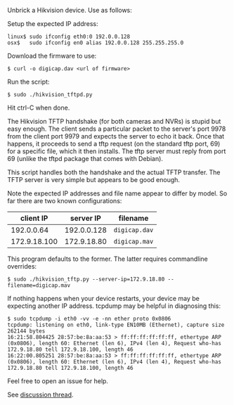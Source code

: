 Unbrick a Hikvision device. Use as follows:

Setup the expected IP address:

    linux$ sudo ifconfig eth0:0 192.0.0.128
    osx$   sudo ifconfig en0 alias 192.0.0.128 255.255.255.0

Download the firmware to use:

    $ curl -o digicap.dav <url of firmware>

Run the script:

    $ sudo ./hikvision_tftpd.py

Hit ctrl-C when done.

The Hikvision TFTP handshake (for both cameras and NVRs) is stupid but easy
enough. The client sends a particular packet to the server's port 9978 from
the client port 9979 and expects the server to echo it back.  Once that
happens, it proceeds to send a tftp request (on the standard tftp port, 69)
for a specific file, which it then installs. The tftp server must reply
from port 69 (unlike the tftpd package that comes with Debian).

This script handles both the handshake and the actual TFTP transfer.
The TFTP server is very simple but appears to be good enough.

Note the expected IP addresses and file name appear to differ by model. So far
there are two known configurations:

| client IP    | server IP    | filename      |
| ------------ | ------------ | ------------- |
| 192.0.0.64   | 192.0.0.128  | `digicap.dav` |
| 172.9.18.100 | 172.9.18.80  | `digicap.mav` |

This program defaults to the former. The latter requires commandline overrides:

    $ sudo ./hikvision_tftp.py --server-ip=172.9.18.80 --filename=digicap.mav

If nothing happens when your device restarts, your device may be expecting
another IP address. tcpdump may be helpful in diagnosing this:

    $ sudo tcpdump -i eth0 -vv -e -nn ether proto 0x0806
    tcpdump: listening on eth0, link-type EN10MB (Ethernet), capture size 262144 bytes
    16:21:58.804425 28:57:be:8a:aa:53 > ff:ff:ff:ff:ff:ff, ethertype ARP (0x0806), length 60: Ethernet (len 6), IPv4 (len 4), Request who-has 172.9.18.80 tell 172.9.18.100, length 46
    16:22:00.805251 28:57:be:8a:aa:53 > ff:ff:ff:ff:ff:ff, ethertype ARP (0x0806), length 60: Ethernet (len 6), IPv4 (len 4), Request who-has 172.9.18.80 tell 172.9.18.100, length 46

Feel free to open an issue for help.

See [discussion thread](https://www.ipcamtalk.com/showthread.php/3647-Hikvision-DS-2032-I-Console-Recovery).
